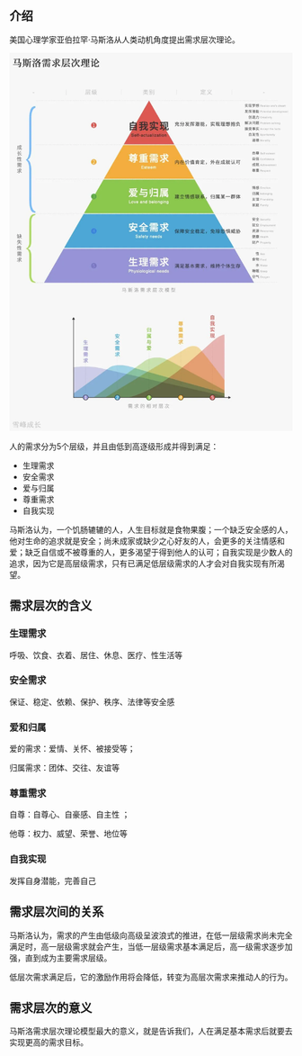 ## 介绍

美国心理学家亚伯拉罕·马斯洛从人类动机角度提出需求层次理论。



![](./images/需求层次模型_马斯洛.webp)



人的需求分为5个层级，并且由低到高逐级形成并得到满足：

- 生理需求
- 安全需求
- 爱与归属
- 尊重需求
- 自我实现



马斯洛认为，一个饥肠辘辘的人，人生目标就是食物果腹；一个缺乏安全感的人，他对生命的追求就是安全；尚未成家或缺少之心好友的人，会更多的关注情感和爱；缺乏自信或不被尊重的人，更多渴望于得到他人的认可；自我实现是少数人的追求，因为它是高层级需求，只有已满足低层级需求的人才会对自我实现有所渴望。



## 需求层次的含义

### 生理需求

呼吸、饮食、衣着、居住、休息、医疗、性生活等

### 安全需求

保证、稳定、依赖、保护、秩序、法律等安全感

### 爱和归属

爱的需求：爱情、关怀、被接受等；

归属需求：团体、交往、友谊等

### 尊重需求

自尊：自尊心、自豪感、自主性 ；

他尊：权力、威望、荣誉、地位等

### 自我实现

发挥自身潜能，完善自己





## 需求层次间的关系

马斯洛认为，需求的产生由低级向高级呈波浪式的推进，在低一层级需求尚未完全满足时，高一层级需求就会产生，当低一层级需求基本满足后，高一级需求逐步加强，直到成为主要需求层级。



低层次需求满足后，它的激励作用将会降低，转变为高层次需求来推动人的行为。



## 需求层次的意义

马斯洛需求层次理论模型最大的意义，就是告诉我们，人在满足基本需求后就要去实现更高的需求目标。





















